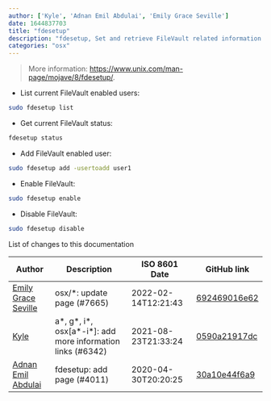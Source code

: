 ```yaml
---
author: ['Kyle', 'Adnan Emil Abdulai', 'Emily Grace Seville']
date: 1644837703
title: "fdesetup"
description: "fdesetup, Set and retrieve FileVault related information."
categories: "osx"
---
```

> More information: <https://www.unix.com/man-page/mojave/8/fdesetup/>.

- List current FileVault enabled users:

```bash
sudo fdesetup list
```

- Get current FileVault status:

```bash
fdesetup status
```

- Add FileVault enabled user:

```bash
sudo fdesetup add -usertoadd user1
```

- Enable FileVault:

```bash
sudo fdesetup enable
```

- Disable FileVault:

```bash
sudo fdesetup disable
```
List of changes to this documentation


Author | Description | ISO 8601 Date | GitHub link
------|-----|-----|-----
[Emily Grace Seville](mailto:emilyseville7cf@gmail.com) | osx/*: update page (#7665) | 2022-02-14T12:21:43 | [692469016e62](https://github.com/tldr-pages/tldr/commit/692469016e62d4410ec92a8f29272e447046a0d2)
[Kyle](mailto:76597257+Gitleptune@users.noreply.github.com) | a*, g*, i*, osx[a*-i*]: add more information links (#6342) | 2021-08-23T21:33:24 | [0590a21917dc](https://github.com/tldr-pages/tldr/commit/0590a21917dc981d3cc64b8094b1cffa9d0a3b78)
[Adnan Emil Abdulai](mailto:emilshouse@gmail.com) | fdesetup: add page (#4011) | 2020-04-30T20:20:25 | [30a10e44f6a9](https://github.com/tldr-pages/tldr/commit/30a10e44f6a9b11be1439b01598ac72ecb4c95f9)

